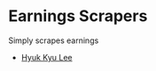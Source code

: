# Earnings Scrapers

 Simply scrapes earnings
* [Hyuk Kyu Lee](https://github.com/hur-kyuh-leez)



